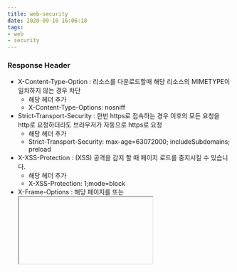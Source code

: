 ```yaml
---
title: web-security
date: 2020-09-10 16:06:18
tags:
- web
- security
---
```

### Response Header
- X-Content-Type-Option : 리소스를 다운로드할때 해당 리소스의 MIMETYPE이 일치하지 않는 경우 차단
    - 해당 헤더 추가
    - X-Content-Type-Options: nosniff
- Strict-Transport-Security : 한번 https로 접속하는 경우 이후의 모든 요청을 http로 요청하더라도 브라우저가 자동으로 https로 요청
    - 해당 헤더 추가
    - Strict-Transport-Security: max-age=63072000; includeSubdomains; preload
 - X-XSS-Protection : (XSS) 공격을 감지 할 때 페이지 로드를 중지시킬 수 있습니다.
    - 해당 헤더 추가
    - X-XSS-Protection: 1;mode=block
 - X-Frame-Options : 해당 페이지를 <frame> 또는 <iframe>, <object> 에서 렌더링할 수 있는지 여부를 나타내는데 사용됩니다.
    - 해당 헤더 추가
    - X-Frame-Options: sameorigin

```text
add_header X-Content-Type-Options "nosniff";
add_header X-XSS-Protection "1;mode=block";
add_header X-Frame-Options "sameorigin";
add_header Strict-Transport-Security "max-age=63072000; includeSubdomains; preload";
```